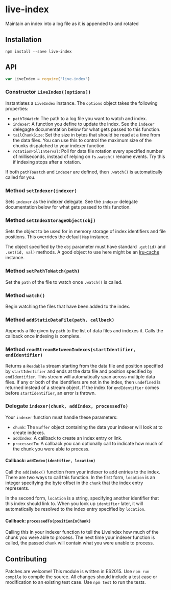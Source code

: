 # live-index

Maintain an index into a log file as it is appended to and rotated

## Installation

```
npm install --save live-index
```

## API

```javascript
var LiveIndex = require("live-index")
```

### Constructor `LiveIndex([options])`

Instantiates a `LiveIndex` instance. The `options` object takes the following properties:

  - `pathToWatch`: The path to a log file you want to watch and index.
  - `indexer`: A function you define to update the index. See the `indexer` delegagte documentation below for what gets passed to this function.
  - `tailChunkSize`: Set the size in bytes that should be read at a time from the data files. You can use this to control the maximum size of the chunks dispatched to your indexer function.
  - `rotationPollInterval`: Poll for data file rotation every specified number of milliseconds, instead of relying on `fs.watch()` rename events. Try this if indexing stops after a rotation.

If both `pathToWatch` and `indexer` are defined, then `.watch()` is automatically called for you.

### Method `setIndexer(indexer)`

Sets `indexer` as the indexer delegate. See the `indexer` delegate documentation below for what gets passed to this function.

### Method `setIndexStorageObject(obj)`

Sets the object to be used for in memory storage of index identifiers and file positions. This overrides the default `Map` instance.

The object specified by the `obj` parameter must have standard `.get(id)` and `.set(id, val)` methods. A good object to use here might be an [lru-cache](https://npmjs.com/package/lru-cache) instance.

### Method `setPathToWatch(path)`

Set the `path` of the file to watch once `.watch()` is called.

### Method `watch()`

Begin watching the files that have been added to the index.

### Method `addStaticDataFile(path, callback)`

Appends a file given by `path` to the list of data files and indexes it. Calls the callback once indexing is complete.

### Method `readStreamBetweenIndexes(startIdentifier, endIdentifier)`

Returns a `Readable` stream starting from the data file and position specified by `startIdentifier` and ends at the data file and position specified by `endIdentifier`. This stream will automatically span across multiple data files. If any or both of the identifiers are not in the index, then `undefined` is returned instead of a stream object. If the index for `endIdentifier` comes before `startIdentifier`, an error is thrown.

### Delegate `indexer(chunk, addIndex, processedTo)`

Your `indexer` function must handle these parameters:

  - `chunk`: The `Buffer` object containing the data your indexer will look at to create indexes.
  - `addIndex`: A callback to create an index entry or link.
  - `processedTo`: A callback you can optionally call to indicate how much of the chunk you were able to process.

#### Callback: `addIndex(identifier, location)`

Call the `addIndex()` function from your indexer to add entries to the index. There are two ways to call this function. In the first form, `location` is an integer specifying the byte offset in the `chunk` that the index entry represents.

In the second form, `location` is a string, specifying another identifier that this index should link to. When you look up `identifier` later, it will automatically be resolved to the index entry specified by `location`.

#### Callback: `processedTo(positionInChunk)`

Calling this in your indexer function to tell the LiveIndex how much of the chunk you were able to process. The next time your indexer function is called, the passed `chunk` will contain what you were unable to process.

## Contributing

Patches are welcome! This module is written in ES2015. Use `npm run compile` to compile the source. All changes should include a test case or modification to an existing test case. Use `npm test` to run the tests.
